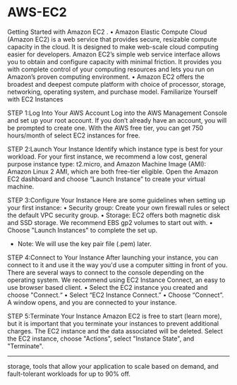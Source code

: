 # AWS-EC2
Getting Started with Amazon EC2
.
•	Amazon Elastic Compute Cloud (Amazon EC2) is a web service that provides secure, resizable compute capacity in the cloud. It is designed to make web-scale cloud computing easier for developers. Amazon EC2’s simple web service interface allows you to obtain and configure capacity with minimal friction. It provides you with complete control of your computing resources and lets you run on Amazon’s proven computing environment.
•	Amazon EC2 offers the broadest and deepest compute platform with choice of processor, storage, networking, operating system, and purchase model. 
Familiarize Yourself with EC2 Instances

STEP 1:Log Into Your AWS Account
Log into the AWS Management Console and set up your root account. If you don’t already have an account, you will be prompted to create one.
With the AWS free tier, you can get 750 hours/month of select EC2 instances for free.

STEP 2:Launch Your Instance
Identify which instance type is best for your workload. For your first instance, we recommend a low cost, general purpose instance type: t2.micro, and Amazon Machine Image (AMI): Amazon Linux 2 AMI, which are both free-tier eligible.
Open the Amazon EC2 dashboard and choose “Launch Instance” to create your virtual machine.

STEP 3:Configure Your Instance
Here are some guidelines when setting up your first instance:
•	Security group: Create your own firewall rules or select the default VPC security group.
•	Storage: EC2 offers both magnetic disk and SSD storage. We recommend EBS gp2 volumes to start out with.
•	Choose "Launch Instances" to complete the set up.
* Note: We will use the key pair file (.pem) later.

STEP 4:Connect to Your Instance
After launching your instance, you can connect to it and use it the way you'd use a computer sitting in front of you. There are several ways to connect to the console depending on the operating system. We recommend using EC2 Instance Connect, an easy to use browser based client.
•	Select the EC2 instance you created and choose "Connect.“
•	Select “EC2 Instance Connect.”
•	Choose “Connect”. A window opens, and you are connected to your instance.

STEP 5:Terminate Your Instance
Amazon EC2 is free to start (learn more), but it is important that you terminate your instances to prevent additional charges. The EC2 instance and the data associated will be deleted.
Select the EC2 instance, choose "Actions", select "Instance State", and "Terminate".
________________________________________
 storage, tools that allow your application to scale based on demand, and fault-tolerant workloads for up to 90% off.
